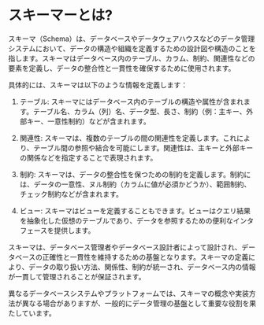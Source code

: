 # スキーマーとは?
スキーマ（Schema）は、データベースやデータウェアハウスなどのデータ管理システムにおいて、データの構造や組織を定義するための設計図や構造のことを指します。スキーマはデータベース内のテーブル、カラム、制約、関連性などの要素を定義し、データの整合性と一貫性を確保するために使用されます。

具体的には、スキーマは以下のような情報を定義します：

1. テーブル: スキーマにはデータベース内のテーブルの構造や属性が含まれます。テーブル名、カラム（列）名、データ型、長さ、制約（例：主キー、外部キー、一意性制約）などが含まれます。

2. 関連性: スキーマは、複数のテーブルの間の関連性を定義します。これにより、テーブル間の参照や結合を可能にします。関連性は、主キーと外部キーの関係などを指定することで表現されます。

3. 制約: スキーマは、データの整合性を保つための制約を定義します。制約には、データの一意性、ヌル制約（カラムに値が必須かどうか）、範囲制約、チェック制約などが含まれます。

4. ビュー: スキーマはビューを定義することもできます。ビューはクエリ結果を抽象化した仮想のテーブルであり、データを参照するための便利なインタフェースを提供します。

スキーマは、データベース管理者やデータベース設計者によって設計され、データベースの正確性と一貫性を維持するための基盤となります。スキーマの定義により、データの取り扱い方法、関係性、制約が統一され、データベース内の情報が一貫して管理されることが保証されます。

異なるデータベースシステムやプラットフォームでは、スキーマの概念や実装方法が異なる場合がありますが、一般的にデータ管理の基盤として重要な役割を果たしています。